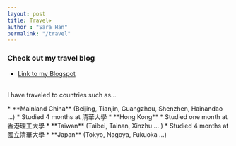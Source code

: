 ```yaml
---
layout: post
title: Travel✈
author : "Sara Han"
permalink: "/travel"
---
```


### Check out my travel blog
* [Link to my Blogspot](https://saratravelog.blogspot.com)

<p>
<br>
I have traveled to countries such as...
<br>
</p>
* **Mainland China** (Beijing, Tianjin, Guangzhou, Shenzhen, Hainandao ...)
  * Studied 4 months at 清華大學
* **Hong Kong**
  * Studied one month at 香港理工大學
* **Taiwan** (Taibei, Tainan, Xinzhu ... )
  * Studied 4 months at 國立清華大學
* **Japan** (Tokyo, Nagoya, Fukuoka ...)
